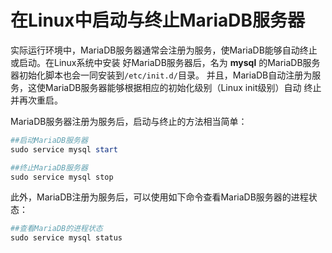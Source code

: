 在Linux中启动与终止MariaDB服务器
===========================================
实际运行环境中，MariaDB服务器通常会注册为服务，使MariaDB能够自动终止或启动。在Linux系统中安装
好MariaDB服务器后，名为 **mysql** 的MariaDB服务器初始化脚本也会一同安装到`/etc/init.d/`目录。
并且，MariaDB自动注册为服务，这使MariaDB服务器能够根据相应的初始化级别（Linux init级别）自动
终止并再次重启。

MariaDB服务器注册为服务后，启动与终止的方法相当简单：
```powershell
##启动MariaDB服务器
sudo service mysql start

##终止MariaDB服务器
sudo service mysql stop
```
此外，MariaDB注册为服务后，可以使用如下命令查看MariaDB服务器的进程状态：
```powershell
##查看MariaDB的进程状态
sudo service mysql status
```
